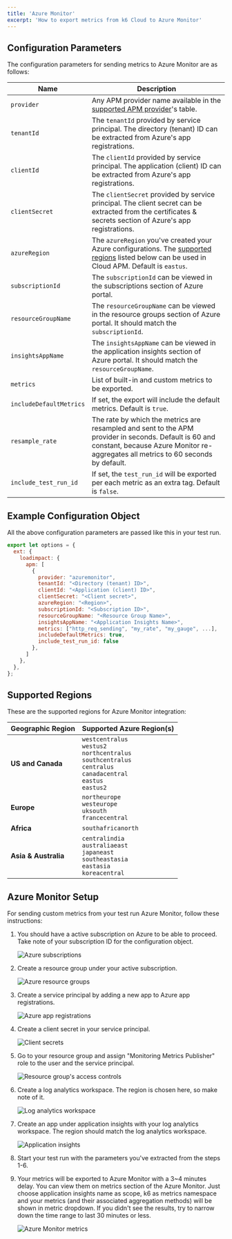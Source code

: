 ```yaml
---
title: 'Azure Monitor'
excerpt: 'How to export metrics from k6 Cloud to Azure Monitor'
---
```


## Configuration Parameters

The configuration parameters for sending metrics to Azure Monitor are as follows:

| Name                    | Description                                                                                                                                                                                |
| ----------------------- | ------------------------------------------------------------------------------------------------------------------------------------------------------------------------------------------ |
| `provider`              | Any APM provider name available in the [supported APM provider](/cloud/integrations/cloud-apm#supported-apm-providers)'s table.                                                            |
| `tenantId`              | The `tenantId` provided by service principal. The directory (tenant) ID can be extracted from Azure's app registrations.                                                                   |
| `clientId`              | The `clientId` provided by service principal. The application (client) ID can be extracted from Azure's app registrations.                                                                 |
| `clientSecret`          | The `clientSecret` provided by service principal. The client secret can be extracted from the certificates & secrets section of Azure's app registrations.                                 |
| `azureRegion`           | The `azureRegion` you've created your Azure configurations. The [supported regions](#supported-regions) listed below can be used in Cloud APM. Default is `eastus`.                        |
| `subscriptionId`        | The `subscriptionId` can be viewed in the subscriptions section of Azure portal.                                                                                                           |
| `resourceGroupName`     | The `resourceGroupName` can be viewed in the resource groups section of Azure portal. It should match the `subscriptionId`.                                                                |
| `insightsAppName`       | The `insightsAppName` can be viewed in the application insights section of Azure portal. It should match the `resourceGroupName`.                                                          |
| `metrics`               | List of built-in and custom metrics to be exported.                                                                                                                                        |
| `includeDefaultMetrics` | If set, the export will include the default metrics. Default is `true`.                                                                                                                    |
| `resample_rate`         | The rate by which the metrics are resampled and sent to the APM provider in seconds. Default is 60 and constant, because Azure Monitor re-aggregates all metrics to 60 seconds by default. |
| `include_test_run_id`   | If set, the `test_run_id` will be exported per each metric as an extra tag. Default is `false`.                                                                                            |

## Example Configuration Object

All the above configuration parameters are passed like this in your test run.

```javascript
export let options = {
  ext: {
    loadimpact: {
      apm: [
        {
          provider: "azuremonitor",
          tenantId: "<Directory (tenant) ID>",
          clientId: "<Application (client) ID>",
          clientSecret: "<Client secret>",
          azureRegion: "<Region>",
          subscriptionId: "<Subscription ID>",
          resourceGroupName: "<Resource Group Name>",
          insightsAppName: "<Application Insights Name>",
          metrics: ["http_req_sending", "my_rate", "my_gauge", ...],
          includeDefaultMetrics: true,
          include_test_run_id: false
        },
      ]
    },
  },
};
```

## Supported Regions

These are the supported regions for Azure Monitor integration:

| Geographic Region    | Supported Azure Region(s)                                                                                                              |
| -------------------- | -------------------------------------------------------------------------------------------------------------------------------------- |
| **US and Canada**    | `westcentralus`<br/>`westus2`<br/>`northcentralus`<br/>`southcentralus`<br/>`centralus`<br/>`canadacentral`<br/>`eastus`<br/>`eastus2` |
| **Europe**           | `northeurope`<br/>`westeurope`<br/>`uksouth`<br/>`francecentral`                                                                       |
| **Africa**           | `southafricanorth`                                                                                                                     |
| **Asia & Australia** | `centralindia`<br/>`australiaeast`<br/>`japaneast`<br/>`southeastasia`<br/>`eastasia`<br/>`koreacentral`                               |

## Azure Monitor Setup

For sending custom metrics from your test run Azure Monitor, follow these instructions:

1. You should have a active subscription on Azure to be able to proceed. Take note of your subscription ID for the configuration object.

    ![Azure subscriptions](images/azure-subscriptions.png)
2. Create a resource group under your active subscription.

    ![Azure resource groups](images/azure-resource-groups.png)
3. Create a service principal by adding a new app to Azure app registrations.

    ![Azure app registrations](images/azure-app-registrations.png)
4. Create a client secret in your service principal.

    ![Client secrets](images/client-secrets.png)
5. Go to your resource group and assign "Monitoring Metrics Publisher" role to the user and the service principal.

    ![Resource group's access controls](images/rg-access-controls.png)
6. Create a log analytics workspace. The region is chosen here, so make note of it.

    ![Log analytics workspace](images/azure-log-analytics-workspace.png)
7. Create an app under application insights with your log analytics workspace. The region should match the log analytics workspace.

    ![Application insights](images/azure-application-insights.png)
8. Start your test run with the parameters you've extracted from the steps 1-6.
9. Your metrics will be exported to Azure Monitor with a 3~4 minutes delay. You can view them on metrics section of the Azure Monitor. Just choose application insights name as scope, k6 as metrics namespace and your metrics (and their associated aggregation methods) will be shown in metric dropdown. If you didn't see the results, try to narrow down the time range to last 30 minutes or less.

    ![Azure Monitor metrics](images/azure-monitor.png)
